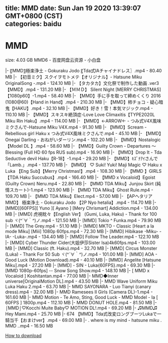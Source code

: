 
title: MMD
date: Sun Jan 19 2020 13:39:07 GMT+0800 (CST)    
categories: baidu
---

# MMD
size: 4.03 GB
 MMD6 - 百度网盘云资源 - 小白盘
 
|- 〖MMD〗極楽浄土 - Gokuraku Jodo 〖Tda式IAチャイナドレス〗.mp4 - 80.40 MB
|- 【初音ミク】スクイヲモトメテ【オリジナル】- Hatsune Miku OriginalSong -.mp4 - 124.10 MB
|- 【タカタカ】文化祭で制作した動画 .ver3【MMD】.mp4 - 131.20 MB
|- 【ＭＭＤ】 Silent Night [MERRY CHRISTMAS]【1080p60】-1.mp4 - 58.40 MB
|- 【MMD】手に手を取って締めくくり 2016 (1080@60)【Hand in Hand】.mp4 - 210.30 MB
|- 【MMD】柿チョコ - 疑心暗鬼【HAKU】.mp4 - 32.10 MB
|- 【MMD】好き！雪！本気マジック.mp4 - 110.10 MB
|- 【MMD】スキスキ絶頂症-Love Love Climaxitis【TYPE2020L Miku Rin Haku】.mp4 - 114.00 MB
|- 【MMD】←ARROW← - つみ式V4X風味ミクさんで-Hatsune Miku V4X.mp4 - 91.30 MB
|- 【MMD】Scream - Rebellious girl Haku x つみ式V4X風味ミクさんで.mp4 - 45.10 MB
|- 【MMD】Onegai Darling - おねがいダーリン.mp4 - 102.20 MB
|- 【MMD】Nostalogic 【Model DL 】.mp4 - 58.60 MB
|- 【MMD】Guilty Crown - Departures ～ Blessing (Full HD   60 fps   RUS sub).mp4 - 16.90 MB
|- 【MMD】Drop It - Tda Seductive devil Haku【R-18】-1.mp4 - 29.20 MB
|- 【MMD】ｷｽﾞﾅｱｲさんで「Lamb.」.mp4 - 137.70 MB
|- 【MMD】 ♡ Suki! Yuki! Maji Magic ♡ Haku x Luka 【Eng Sub】【Merry Christmas!】.mp4 - 108.30 MB
|- 【MMD 】GIRLS【TDA Haku Succubus】.mp4 - 166.40 MB
|- 【MMD x Vocaloid】Egoist (Guilty Crown) Neru.mp4 - 22.80 MB
|- 【MMD TDA Miku】Junjou Skirt (純情スカート)-1.mp4 - 123.90 MB
|- 【MMD TDA Miku】Ghost Rule.mp4 - 109.70 MB
|- 【MMD TDA Miku】Elect.mp4 - 57.00 MB
|- 【APヘタリアMMD】 極楽浄土 - Gokuraku Jodo 【2P Nyo hetalia】.mp4 - 114.70 MB
|- [MMD][60FPS][ Yuno ][ Ayano ] [Mery Chrismart]  Addiction.mp4 - 134.00 MB
|- [MMD] 虎視眈々【English Ver】 (Gumi, Luka, Haku) - Thank for 100 sub ヾ(^´∀｀^)ノ.mp4 - 121.50 MB
|- [MMD] Tokio ^ Funka.mp4 - 79.90 MB
|- [MMD] The Grey.mp4 - 51.10 MB
|- [MMD] MKTO - Classic [Heart a la mode Miku] [Miii]  1080p 60fps.mp4 - 72.30 MB
|- [MMD] Hibikase -Miku- -IA- -Luka-.mp4 - 134.40 MB
|- [MMD] Follow The Leader.mp4 - 122.10 MB
|- [MMD] Cyber Thunder Cider(大姐伊莎Sister Isa)4k60fps.mp4 - 103.00 MB
|- [MMD] Classic (ft. Haku).mp4 - 32.70 MB
|- [MMD] Circus Monster (Luka) - Thank For 50 Sub ヾ(^´∀｀^)ノ.mp4 - 101.00 MB
|- [MMD] AOA - Good Luck (Motion Download).mp4 - 40.10 MB
|- [MMD] Angelite [Hatsune Miku].mp4 - 27.20 MB
|- [MMD] - SIN - Luka{60FPS}.mp4 - 69.30 MB
|- [MMD 1080p-60fps] -- Snow Song Show.mp4 - 148.10 MB
|- [ MMD x Vocaloid ] Koshitantan.mp4 - 77.00 MB
|- MMD◆Inner universe[OriginalMotion DL].mp4 - 43.50 MB
|- MMD Wave Uniform Miku Luka Haku 2.mp4 - 63.70 MB
|- MMD SAYONARA - Luo Tianyi (canary dress).mp4 - 32.00 MB
|- MMD Ramesees II Girls (Camera DL)-1.mp4 - 161.60 MB
|- MMD Motion - Te Amo, Sting, Good Luck - MMD Model - Ia [ 60FPS ] 1800p.mp4 - 112.10 MB
|- MMD DONUT HOLE.mp4 - 81.50 MB
|- ⌠MMD⌡♡Kocchi Muite Baby♡ MOTION DL!.mp4 - 69.20 MB
|- ♫MMD♫ Hey Mami.mp4 - 25.70 MB
|- 674  【MMD】Tda式改変ロングブーツLukaで一騎当千【おまけver】.mp4 - 69.00 MB
|- . where is my mind - hatsune miku . MMD ..mp4 - 16.50 MB

[How to download](https://bpcam.bemobtrk.com/go/2ceec3aa-1ca2-46d6-b9ff-aaa5c184517c?jno=4290)